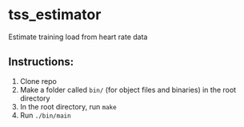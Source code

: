 # tss_estimator
Estimate training load from heart rate data

## Instructions:
1. Clone repo
2. Make a folder called `bin/` (for object files and binaries) in the root directory 
2. In the root directory, run `make`
3. Run `./bin/main`
